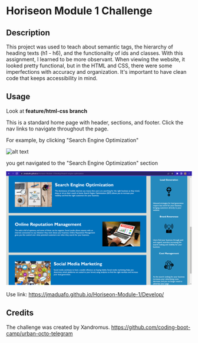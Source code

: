 # Horiseon Module 1 Challenge

## Description

This project was used to teach about semantic tags, the hierarchy of heading texts (h1 - h6), and the functionality of ids and classes. With this assignment, I learned to be more observant. When viewing the website, it looked pretty functional, but in the HTML and CSS, there were some imperfections with accuracy and organization. It's important to have clean code that keeps accessibility in mind.

## Usage

Look at **feature/html-css branch**

This is a standard home page with header, sections, and footer. Click the nav links to navigate throughout the page.

For example, by clicking "Search Engine Optimization"

![alt text](Develop/assets/images/horiseon-module1-screenshot-1.png)

you get navigated to the "Search Engine Optimization" section

![alt text](Develop/assets/images/horiseon-module1-screenshot-2.png)

Use link:
https://jmaduafo.github.io/Horiseon-Module-1/Develop/

## Credits

The challenge was created by Xandromus.
https://github.com/coding-boot-camp/urban-octo-telegram 

